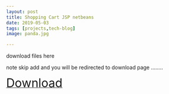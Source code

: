 ```yaml
---
layout: post
title: Shopping Cart JSP netbeans
date: 2019-05-03 
tags: [projects,tech-blog]
image: panda.jpg

---
```

download files here


note skip add and you will be redirected to download page ........


<a href="http://www.mediafire.com/file/frj1s3mt7jmdsm3/WebApplication3.zip/file"><font size="6">Download</font></a>








